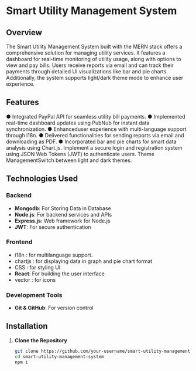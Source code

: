 # Smart Utility Management System
## Overview
The Smart Utility Management System built with the MERN stack offers a comprehensive solution for managing utility services.
It features a dashboard for real-time monitoring of utility usage, along with options to view and pay bills.
Users receive reports via email and can track their payments through detailed UI visualizations like bar and pie charts.
Additionally, the system supports light/dark theme mode to enhance user experience.

## Features
 ● Integrated PayPal API for seamless utility bill payments.
 ● Implemented real-time dashboard updates using PubNub for instant data synchronization.
 ● Enhanceduser experience with multi-language support through i18n.
 ● Delivered functionalities for sending reports via email and downloading as PDF.
 ● Incorporated bar and pie charts for smart data analysis using Chart.js.
  Implement a secure login and registration system using JSON Web Tokens (JWT) to authenticate users.
  Theme ManagementSwitch between light and dark themes.

## Technologies Used

### Backend
-  **Mongodb**: For Storing Data in Database
- **Node.js**: For backend services and APIs
- **Express.js**: Web framework for Node.js
- **JWT**: For secure authentication

### Frontend
- i18n : for multilanguage support.
- chartjs : for displaying data in graph and pie chart format
- CSS : for styling UI
- **React**: For building the user interface
- vector : for icons

### Development Tools
- **Git & GitHub**: For version control

## Installation

1. **Clone the Repository**
   ```bash
   git clone https://github.com/your-username/smart-utility-management-system.git
   cd smart-utility-management-system
   npm i
